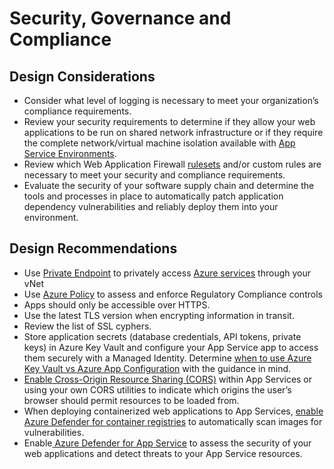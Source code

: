 # Security, Governance and Compliance
## Design Considerations
- Consider what level of logging is necessary to meet your organization’s compliance requirements. 
- Review your security requirements to determine if they allow your web applications to be run on shared network infrastructure or if they require the complete network/virtual machine isolation available with [App Service Environments](https://docs.microsoft.com/en-us/azure/app-service/environment/overview). 
- Review which Web Application Firewall [rulesets](https://docs.microsoft.com/en-us/azure/web-application-firewall/ag/application-gateway-crs-rulegroups-rules?tabs=owasp32) and/or custom rules are necessary to meet your security and compliance requirements.
- Evaluate the security of your software supply chain and determine the tools and processes in place to automatically patch application dependency vulnerabilities and reliably deploy them into your environment.
## Design Recommendations
- Use [Private Endpoint](https://docs.microsoft.com/en-us/azure/private-link/private-endpoint-overview) to privately access [Azure services](https://docs.microsoft.com/en-us/azure/private-link/availability) through your vNet 
- Use [Azure Policy](https://docs.microsoft.com/en-us/azure/app-service/policy-reference) to assess and enforce Regulatory Compliance controls
- Apps should only be accessible over HTTPS.
- Use the latest TLS version when encrypting information in transit.
- Review the list of SSL cyphers.
- Store application secrets (database credentials, API tokens, private keys) in Azure Key Vault and configure your App Service app to access them securely with a Managed Identity.  Determine [when to use Azure Key Vault vs Azure App Configuration](https://docs.microsoft.com/en-us/azure/architecture/solution-ideas/articles/appconfig-key-vault) with the guidance in mind. 
- [Enable Cross-Origin Resource Sharing (CORS)](https://docs.microsoft.com/en-us/azure/app-service/app-service-web-tutorial-rest-api#enable-cors) within App Services or using your own CORS utilities to indicate which origins the user’s browser should permit resources to be loaded from.
- When deploying containerized web applications to App Services, [enable Azure Defender for container registries](https://docs.microsoft.com/en-us/azure/security-center/defender-for-container-registries-introduction) to automatically scan images for vulnerabilities.
- Enable[ Azure Defender for App Service](https://docs.microsoft.com/en-us/azure/security-center/defender-for-app-service-introduction#:~:text=%20When%20you%20enable%20Azure%20Defender%20for%20App,App%20Service%20resources%20by%20monitoring%3A%0Athe%20VM...%20More%20) to assess the security of your web applications and detect threats to your App Service resources.

